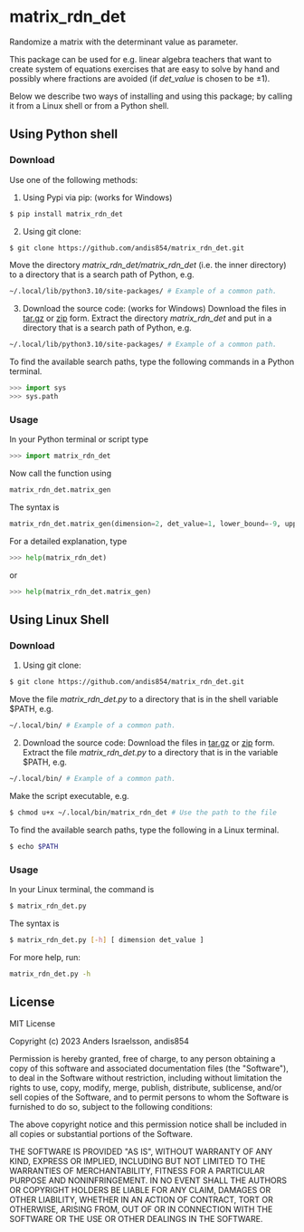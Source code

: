# matrix_rdn_det 
Randomize a matrix with the determinant value as parameter.

This package can be used for e.g. linear algebra teachers that want to create system of equations exercises that are easy to solve by hand and possibly where fractions are avoided (if _det_value_ is chosen to be $\pm 1$).

Below we describe two ways of installing and using this package; by calling it from a Linux shell or from a Python shell.

## Using Python shell

###  Download

Use one of the following methods: 
1. Using Pypi via pip:  (works for Windows)
```bash
$ pip install matrix_rdn_det
```
2. Using git clone:
```bash
$ git clone https://github.com/andis854/matrix_rdn_det.git
```
Move the directory _matrix_rdn_det/matrix_rdn_det_ (i.e. the inner directory) to a directory that is a search path of Python, e.g.
```bash
~/.local/lib/python3.10/site-packages/ # Example of a common path.
```
3. Download the source code: (works for Windows) 
Download the files in [tar.gz](https://github.com/andis854/matrix_rdn_det/archive/refs/tags/v_0.0.3.tar.gz) or [zip](https://github.com/andis854/matrix_rdn_det/archive/refs/tags/v_0.0.3.zip) form. Extract the directory _matrix_rdn_det_ and put in a directory that is a search path of Python, e.g.
```bash
~/.local/lib/python3.10/site-packages/ # Example of a common path.
```

To find the available search paths, type the following commands in a Python terminal.
```Python
>>> import sys
>>> sys.path
```

### Usage

In your Python terminal or script type
```Python
>>> import matrix_rdn_det
```
Now call the function using
```Python
matrix_rdn_det.matrix_gen
```
The syntax is 
```Python
matrix_rdn_det.matrix_gen(dimension=2, det_value=1, lower_bound=-9, upper_bound=10, rdn_prm=0, attempts=200)
```
For a detailed explanation, type
```Python
>>> help(matrix_rdn_det)
```
or
```Python
>>> help(matrix_rdn_det.matrix_gen)
```

## Using Linux Shell

###  Download

1. Using git clone:
```bash
$ git clone https://github.com/andis854/matrix_rdn_det.git
```
Move the file _matrix_rdn_det.py_ to a directory that is in the shell variable $PATH, e.g.
```bash
~/.local/bin/ # Example of a common path.
```
2. Download the source code: 
Download the files in [tar.gz](https://github.com/andis854/matrix_rdn_det/archive/refs/tags/v_0.0.3.tar.gz) or [zip](https://github.com/andis854/matrix_rdn_det/archive/refs/tags/v_0.0.3.zip) form. Extract the file _matrix_rdn_det.py_ to a directory that is in the variable $PATH, e.g.
```bash
~/.local/bin/ # Example of a common path.
```

Make the script executable, e.g.
```bash
$ chmod u+x ~/.local/bin/matrix_rdn_det # Use the path to the file
```
To find the available search paths, type the following in a Linux terminal.
```bash
$ echo $PATH
```

### Usage

In your Linux terminal, the command is
```bash
$ matrix_rdn_det.py
```
The syntax is
```bash
$ matrix_rdn_det.py [-h] [ dimension det_value ]
```
For more help, run:
```bash
matrix_rdn_det.py -h
```


License
----

MIT License

Copyright (c) 2023 Anders Israelsson, andis854

Permission is hereby granted, free of charge, to any person obtaining a copy
of this software and associated documentation files (the "Software"), to deal
in the Software without restriction, including without limitation the rights
to use, copy, modify, merge, publish, distribute, sublicense, and/or sell
copies of the Software, and to permit persons to whom the Software is
furnished to do so, subject to the following conditions:

The above copyright notice and this permission notice shall be included in all
copies or substantial portions of the Software.

THE SOFTWARE IS PROVIDED "AS IS", WITHOUT WARRANTY OF ANY KIND, EXPRESS OR
IMPLIED, INCLUDING BUT NOT LIMITED TO THE WARRANTIES OF MERCHANTABILITY,
FITNESS FOR A PARTICULAR PURPOSE AND NONINFRINGEMENT. IN NO EVENT SHALL THE
AUTHORS OR COPYRIGHT HOLDERS BE LIABLE FOR ANY CLAIM, DAMAGES OR OTHER
LIABILITY, WHETHER IN AN ACTION OF CONTRACT, TORT OR OTHERWISE, ARISING FROM,
OUT OF OR IN CONNECTION WITH THE SOFTWARE OR THE USE OR OTHER DEALINGS IN THE
SOFTWARE.
